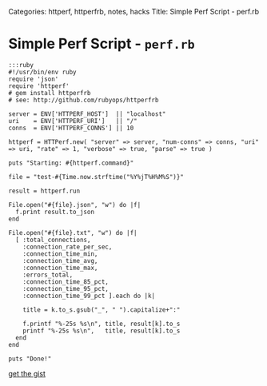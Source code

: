 Categories: httperf, httperfrb, notes, hacks
Title: Simple Perf Script - perf.rb

# Simple Perf Script - `perf.rb`

    :::ruby
    #!/usr/bin/env ruby
    require 'json'
    require 'httperf'
    # gem install httperfrb
    # see: http://github.com/rubyops/httperfrb

    server = ENV['HTTPERF_HOST']  || "localhost"
    uri    = ENV['HTTPERF_URI']   || "/"
    conns  = ENV['HTTPERF_CONNS'] || 10

    httperf = HTTPerf.new( "server" => server, "num-conns" => conns, "uri" => uri, "rate" => 1, "verbose" => true, "parse" => true )

    puts "Starting: #{httperf.command}"

    file = "test-#{Time.now.strftime("%Y%jT%H%M%S")}"

    result = httperf.run

    File.open("#{file}.json", "w") do |f|
      f.print result.to_json
    end

    File.open("#{file}.txt", "w") do |f|
      [ :total_connections,
        :connection_rate_per_sec,
        :connection_time_min,
        :connection_time_avg,
        :connection_time_max,
        :errors_total,
        :connection_time_85_pct,
        :connection_time_95_pct,
        :connection_time_99_pct ].each do |k|

        title = k.to_s.gsub("_", " ").capitalize+":"

        f.printf "%-25s %s\n", title, result[k].to_s
        printf "%-25s %s\n",   title, result[k].to_s
      end
    end

    puts "Done!"

[get the gist](https://gist.github.com/jmervine/5258983/raw/)
